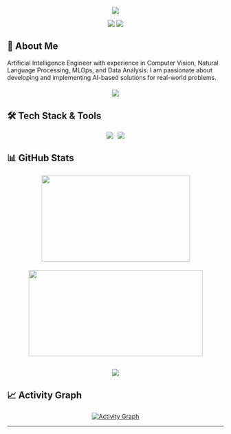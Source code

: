 <h2 align="center" style="padding: 0; margin: 0;">
  <img src="https://readme-typing-svg.herokuapp.com/?lines=Hello,+I'm+Zehra+Selin+Karabıçak;I'm+an+Artificial+Intelligence+Engineer&center=true&size=25&color=58a6ff&duration=3000&pause=1000&vCenter=true&width=700" style="padding:0;margin:0;max-width:100%;"/>
</h2>

<p align="center" style="margin-bottom: 20px;">
  <a href="https://www.linkedin.com/in/zehraselinkarab%C4%B1%C3%A7ak/" target="_blank"><img src="https://img.shields.io/badge/LinkedIn-0077B5?style=for-the-badge&logo=linkedin&logoColor=white"/></a>
  <a href="mailto:selinss62@gmail.com"><img src="https://img.shields.io/badge/Gmail-D14836?style=for-the-badge&logo=gmail&logoColor=white"/></a>
</p>

## 💫 About Me

Artificial Intelligence Engineer with experience in Computer Vision, Natural Language Processing, MLOps, and Data Analysis. I am passionate about developing and implementing AI-based solutions for real-world problems.

<p align="center" style="margin-top: 20px; margin-bottom: 30px;">
  <img src="https://komarev.com/ghpvc/?username=selinkarabicakkk&color=blueviolet&style=flat-square">
</p>

## 🛠️ Tech Stack & Tools

<p align="center" style="display: flex; flex-wrap: wrap; justify-content: center; gap: 10px; margin-bottom: 30px;">
  <img src="https://skillicons.dev/icons?i=python,java,cpp,bash,git,linux,docker,aws,gcp,azure,githubactions" />
  <img src="https://skillicons.dev/icons?i=tensorflow,pytorch,sklearn,opencv,postgres,mysql,mongodb,redis,fastapi,flask,notion" />
</p>

## 📊 GitHub Stats

<p align="center" style="display:flex; flex-wrap: wrap; gap:20px; align-items:center; justify-content:center; margin-top: 20px; margin-bottom: 30px;">
  <img height="200" width="345" src="https://github-readme-stats.vercel.app/api?username=selinkarabicakkk&show_icons=true&theme=tokyonight&hide_rank=true" />
  <img height="200" width="405" src="https://github-readme-streak-stats.herokuapp.com/?user=selinkarabicakkk&theme=tokyonight" />
</p>

<p align="center" style="margin-top: 20px; margin-bottom: 30px;">
  <img src="https://github-profile-trophy.vercel.app/?username=selinkarabicakkk&theme=discord&margin-w=15&margin-h=15&row=1&column=8" />
</p>

## 📈 Activity Graph

<p align="center" style="margin-top: 20px;">
  <a href="https://github.com/ashutosh00710/github-readme-activity-graph" target="_blank">
    <img src="https://github-readme-activity-graph.vercel.app/graph?username=selinkarabicakkk&theme=tokyo-night" alt="Activity Graph" style="max-width: 100%;"/>
  </a>
</p>

---
